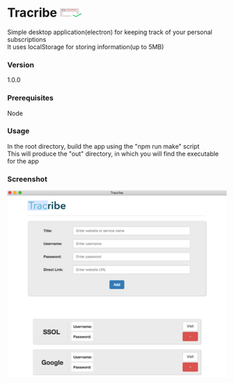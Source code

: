 # Tracribe <img src=./src/img/subscribe.svg width=50 height=20 />

Simple desktop application(electron) for keeping track of your personal subscriptions <br>
It uses localStorage for storing information(up to 5MB)

### Version
1.0.0

### Prerequisites
Node

### Usage
In the root directory, build the app using the "npm run make" script <br>
This will produce the "out" directory, in which you will find the executable for the app

### Screenshot
![Screenshot](example.png)

